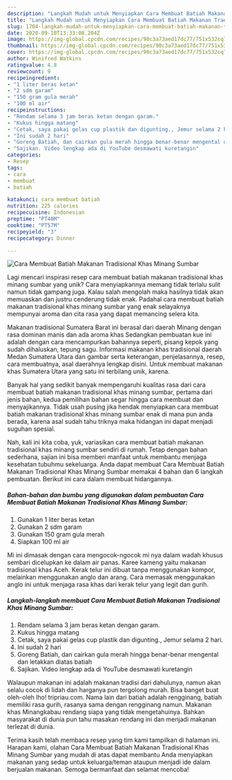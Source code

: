 ```yaml
---
description: "Langkah Mudah untuk Menyiapkan Cara Membuat Batiah Makanan Tradisional Khas Minang Sumbar, Bikin Ngiler"
title: "Langkah Mudah untuk Menyiapkan Cara Membuat Batiah Makanan Tradisional Khas Minang Sumbar, Bikin Ngiler"
slug: 1704-langkah-mudah-untuk-menyiapkan-cara-membuat-batiah-makanan-tradisional-khas-minang-sumbar-bikin-ngiler
date: 2020-09-10T13:33:08.204Z
image: https://img-global.cpcdn.com/recipes/90c3a73aed17dc77/751x532cq70/cara-membuat-batiah-makanan-tradisional-khas-minang-sumbar-foto-resep-utama.jpg
thumbnail: https://img-global.cpcdn.com/recipes/90c3a73aed17dc77/751x532cq70/cara-membuat-batiah-makanan-tradisional-khas-minang-sumbar-foto-resep-utama.jpg
cover: https://img-global.cpcdn.com/recipes/90c3a73aed17dc77/751x532cq70/cara-membuat-batiah-makanan-tradisional-khas-minang-sumbar-foto-resep-utama.jpg
author: Winifred Watkins
ratingvalue: 4.8
reviewcount: 9
recipeingredient:
- "1 liter beras ketan"
- "2 sdm garam"
- "150 gram gula merah"
- "100 ml air"
recipeinstructions:
- "Rendam selama 3 jam beras ketan dengan garam."
- "Kukus hingga matang"
- "Cetak, saya pakai gelas cup plastik dan digunting., Jemur selama 2 hari."
- "Ini sudah 2 hari"
- "Goreng Batiah, dan cairkan gula merah hingga benar-benar mengental dan letakkan diatas batiah"
- "Sajikan. Video lengkap ada di YouTube desmawati kuretangin"
categories:
- Resep
tags:
- cara
- membuat
- batiah

katakunci: cara membuat batiah 
nutrition: 225 calories
recipecuisine: Indonesian
preptime: "PT40M"
cooktime: "PT57M"
recipeyield: "3"
recipecategory: Dinner

---
```



![Cara Membuat Batiah Makanan Tradisional Khas Minang Sumbar](https://img-global.cpcdn.com/recipes/90c3a73aed17dc77/751x532cq70/cara-membuat-batiah-makanan-tradisional-khas-minang-sumbar-foto-resep-utama.jpg)

Lagi mencari inspirasi resep cara membuat batiah makanan tradisional khas minang sumbar yang unik? Cara menyiapkannya memang tidak terlalu sulit namun tidak gampang juga. Kalau salah mengolah maka hasilnya tidak akan memuaskan dan justru cenderung tidak enak. Padahal cara membuat batiah makanan tradisional khas minang sumbar yang enak selayaknya mempunyai aroma dan cita rasa yang dapat memancing selera kita.

Makanan tradisional Sumatera Barat ini berasal dari daerah Minang dengan rasa dominan manis dan ada aroma khas Sedangkan pembuatan kue ini adalah dengan cara mencampurkan bahannya seperti, pisang kepok yang sudah dihaluskan, tepung sagu. Informasi makanan khas tradisional daerah Medan Sumatera Utara dan gambar serta keterangan, penjelasannya, resep, cara membuatnya, asal daerahnya lengkap disini. Untuk membuat makanan khas Sumatera Utara yang satu ini terbilang unik, karena.

Banyak hal yang sedikit banyak mempengaruhi kualitas rasa dari cara membuat batiah makanan tradisional khas minang sumbar, pertama dari jenis bahan, kedua pemilihan bahan segar hingga cara membuat dan menyajikannya. Tidak usah pusing jika hendak menyiapkan cara membuat batiah makanan tradisional khas minang sumbar enak di mana pun anda berada, karena asal sudah tahu triknya maka hidangan ini dapat menjadi suguhan spesial.


Nah, kali ini kita coba, yuk, variasikan cara membuat batiah makanan tradisional khas minang sumbar sendiri di rumah. Tetap dengan bahan sederhana, sajian ini bisa memberi manfaat untuk membantu menjaga kesehatan tubuhmu sekeluarga. Anda dapat membuat Cara Membuat Batiah Makanan Tradisional Khas Minang Sumbar memakai 4 bahan dan 6 langkah pembuatan. Berikut ini cara dalam membuat hidangannya.

<!--inarticleads1-->

##### Bahan-bahan dan bumbu yang digunakan dalam pembuatan Cara Membuat Batiah Makanan Tradisional Khas Minang Sumbar:

1. Gunakan 1 liter beras ketan
1. Gunakan 2 sdm garam
1. Gunakan 150 gram gula merah
1. Siapkan 100 ml air


Mi ini dimasak dengan cara mengocok-ngocok mi nya dalam wadah khusus sembari dicelupkan ke dalam air panas. Karee kameng yaitu makanan tradisional khas Aceh. Kerak telur ini dibuat tanpa menggunakan kompor, melainkan menggunakan anglo dan arang. Cara memasak menggunakan anglo ini untuk menjaga rasa khas dari kerak telur yang legit dan gurih. 

<!--inarticleads2-->

##### Langkah-langkah membuat Cara Membuat Batiah Makanan Tradisional Khas Minang Sumbar:

1. Rendam selama 3 jam beras ketan dengan garam.
1. Kukus hingga matang
1. Cetak, saya pakai gelas cup plastik dan digunting., Jemur selama 2 hari.
1. Ini sudah 2 hari
1. Goreng Batiah, dan cairkan gula merah hingga benar-benar mengental dan letakkan diatas batiah
1. Sajikan. Video lengkap ada di YouTube desmawati kuretangin


Walaupun makanan ini adalah makanan tradisi dari dahulunya, namun akan selalu cocok di lidah dan harganya pun tergolong murah. Bisa banget buat oleh-oleh lho! tripriau.com. Nama lain dari batiah adalah rengginang, batiah memiliki rasa gurih, rasanya sama dengan rengginang namun. Makanan khas Minangkabau rendang siapa yang tidak mengetahuinya. Bahkan masyarakat di dunia pun tahu masakan rendang ini dan menjadi makanan terlezat di dunia. 

Terima kasih telah membaca resep yang tim kami tampilkan di halaman ini. Harapan kami, olahan Cara Membuat Batiah Makanan Tradisional Khas Minang Sumbar yang mudah di atas dapat membantu Anda menyiapkan makanan yang sedap untuk keluarga/teman ataupun menjadi ide dalam berjualan makanan. Semoga bermanfaat dan selamat mencoba!
